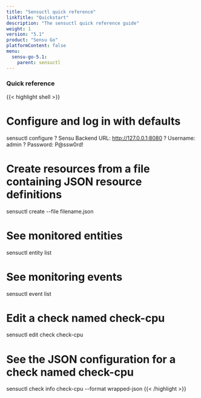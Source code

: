 ```yaml
---
title: "Sensuctl quick reference"
linkTitle: "Quickstart"
description: "The sensuctl quick reference guide"
weight: 1
version: "5.1"
product: "Sensu Go"
platformContent: false 
menu:
  sensu-go-5.1:
    parent: sensuctl
---
```


### Quick reference

{{< highlight shell >}}
# Configure and log in with defaults
sensuctl configure
? Sensu Backend URL: http://127.0.0.1:8080
? Username: admin
? Password: P@ssw0rd!

# Create resources from a file containing JSON resource definitions
sensuctl create --file filename.json

# See monitored entities
sensuctl entity list

# See monitoring events
sensuctl event list

# Edit a check named check-cpu
sensuctl edit check check-cpu

# See the JSON configuration for a check named check-cpu
sensuctl check info check-cpu --format wrapped-json
{{< /highlight >}}
